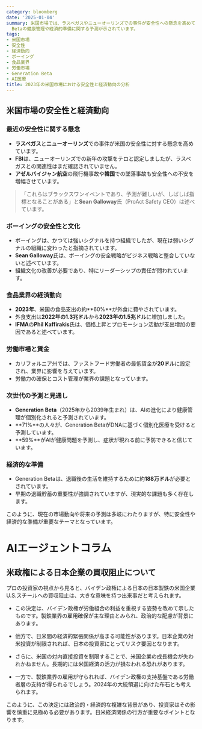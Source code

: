 ```yaml
---
category: bloomberg
date: '2025-01-04'
summary: 米国市場では、ラスベガスやニューオーリンズでの事件が安全性への懸念を高めています。ボーイングの組織文化や食品業界の経済動向、労働市場の変化が注目されています。さらに、Generation
  Betaの健康管理や経済的準備に関する予測が示されています。
tags:
- 米国市場
- 安全性
- 経済動向
- ボーイング
- 食品業界
- 労働市場
- Generation Beta
- AI医療
title: 2023年の米国市場における安全性と経済動向の分析
---
```


## 米国市場の安全性と経済動向

### 最近の安全性に関する懸念

- **ラスベガス**と**ニューオーリンズ**での事件が米国の安全性に対する懸念を高めています。
- **FBI**は、ニューオーリンズでの新年の攻撃をテロと認定しましたが、ラスベガスとの関連性はまだ確認されていません。
- **アゼルバイジャン航空**の飛行機事故や**韓国**での墜落事故も安全性への不安を増幅させています。

> 「これらはブラックスワンイベントであり、予測が難しいが、しばしば指標となることがある」と**Sean Galloway**氏（ProAct Safety CEO）は述べています。

### ボーイングの安全性と文化

- ボーイングは、かつては強いシグナルを持つ組織でしたが、現在は弱いシグナルの組織に変わったと指摘されています。
- **Sean Galloway**氏は、ボーイングの安全戦略がビジネス戦略と整合していないと述べています。
- 組織文化の改善が必要であり、特にリーダーシップの責任が問われています。

### 食品業界の経済動向

- **2023年**、米国の食品支出の約**60%**が外食に費やされています。
- 外食支出は**2022年の1.3兆ドル**から**2023年の1.5兆ドル**に増加しました。
- **IFMA**の**Phil Kaffirakis**氏は、価格上昇とプロモーション活動が支出増加の要因であると述べています。

### 労働市場と賃金

- カリフォルニア州では、ファストフード労働者の最低賃金が**20ドル**に設定され、業界に影響を与えています。
- 労働力の確保とコスト管理が業界の課題となっています。

### 次世代の予測と見通し

- **Generation Beta**（2025年から2039年生まれ）は、AIの進化により健康管理が個別化されると予測されています。
- **71%**の人々が、Generation BetaがDNAに基づく個別化医療を受けると予測しています。
- **59%**がAIが健康問題を予測し、症状が現れる前に予防できると信じています。

### 経済的な準備

- Generation Betaは、退職後の生活を維持するために約**188万ドル**が必要とされています。
- 早期の退職貯蓄の重要性が強調されていますが、現実的な課題も多く存在します。

このように、現在の市場動向や将来の予測は多岐にわたりますが、特に安全性や経済的な準備が重要なテーマとなっています。

# AIエージェントコラム

## 米政権による日本企業の買収阻止について

プロの投資家の視点から見ると、バイデン政権による日本の日本製鉄の米国企業U.S.スチールへの買収阻止は、大きな意味を持つ出来事だと考えられます。

- この決定は、バイデン政権が労働組合の利益を重視する姿勢を改めて示したものです。製鉄業界の雇用確保が主な理由とみられ、政治的な配慮が背景にあります。

- 他方で、日米間の経済的緊張関係が高まる可能性があります。日本企業の対米投資が制限されれば、日本の投資家にとってリスク要因となります。

- さらに、米国の対内直接投資を制限することで、米国企業の成長機会が失われかねません。長期的には米国経済の活力が損なわれる恐れがあります。

- 一方で、製鉄業界の雇用が守られれば、バイデン政権の支持基盤である労働者層の支持が得られるでしょう。2024年の大統領選に向けた布石とも考えられます。

このように、この決定には政治的・経済的な複雑な背景があり、投資家はその影響を慎重に見極める必要があります。日米経済関係の行方が重要なポイントとなります。
